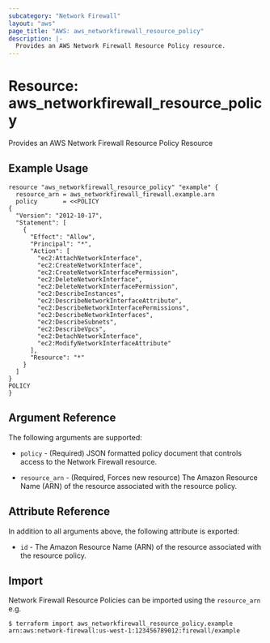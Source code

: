 ```yaml
---
subcategory: "Network Firewall"
layout: "aws"
page_title: "AWS: aws_networkfirewall_resource_policy"
description: |-
  Provides an AWS Network Firewall Resource Policy resource.
---
```


# Resource: aws_networkfirewall_resource_policy

Provides an AWS Network Firewall Resource Policy Resource

## Example Usage

```hcl
resource "aws_networkfirewall_resource_policy" "example" {
  resource_arn = aws_networkfirewall_firewall.example.arn
  policy       = <<POLICY
{
  "Version": "2012-10-17",
  "Statement": [
    {
      "Effect": "Allow",
      "Principal": "*",
      "Action": [
        "ec2:AttachNetworkInterface",
        "ec2:CreateNetworkInterface",
        "ec2:CreateNetworkInterfacePermission",
        "ec2:DeleteNetworkInterface",
        "ec2:DeleteNetworkInterfacePermission",
        "ec2:DescribeInstances",
        "ec2:DescribeNetworkInterfaceAttribute",
        "ec2:DescribeNetworkInterfacePermissions",
        "ec2:DescribeNetworkInterfaces",
        "ec2:DescribeSubnets",
        "ec2:DescribeVpcs",
        "ec2:DetachNetworkInterface",
        "ec2:ModifyNetworkInterfaceAttribute"
      ],
      "Resource": "*"
    }
  ]
}
POLICY
}
```

## Argument Reference

The following arguments are supported:

* `policy` - (Required) JSON formatted policy document that controls access to the Network Firewall resource.

* `resource_arn` - (Required, Forces new resource) The Amazon Resource Name (ARN) of the resource associated with the resource policy.

## Attribute Reference

In addition to all arguments above, the following attribute is exported:

* `id` - The Amazon Resource Name (ARN) of the resource associated with the resource policy.

## Import

Network Firewall Resource Policies can be imported using the `resource_arn` e.g.

```
$ terraform import aws_networkfirewall_resource_policy.example arn:aws:network-firewall:us-west-1:123456789012:firewall/example
```
